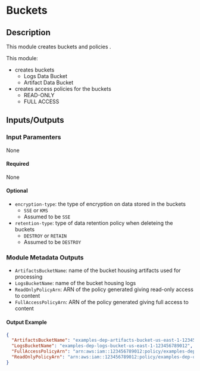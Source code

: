 # Buckets

## Description

This module creates buckets and policies . 

This module:
- creates buckets
  - Logs Data Bucket
  - Artifact Data Bucket
- creates access policies for the buckets
  - READ-ONLY
  - FULL ACCESS 


## Inputs/Outputs

### Input Paramenters
None

#### Required

None

#### Optional
- `encryption-type`: the type of encryption on data stored in the buckets
  - `SSE` or `KMS` 
  - Assumed to be `SSE`
- `retention-type`: type of data retention policy when deleteing the buckets
  - `DESTROY` or `RETAIN`
  - Assumed to be `DESTROY`


### Module Metadata Outputs
- `ArtifactsBucketName`: name of the bucket housing artifacts used for processing
- `LogsBucketName`: name of the bucket housing logs
- `ReadOnlyPolicyArn`: ARN of the policy generated giving read-only access to content
- `FullAccessPolicyArn`: ARN of the policy generated giving full access to content



#### Output Example

```json
{
  "ArtifactsBucketName": "examples-dep-artifacts-bucket-us-east-1-12345678901",
  "LogsBucketName": "examples-dep-logs-bucket-us-east-1-123456789012",
  "FullAccessPolicyArn": "arn:aws:iam::123456789012:policy/examples-dep-optionals-datalake-buckets-us-east-1-123456789012-full-access",
  "ReadOnlyPolicyArn": "arn:aws:iam::123456789012:policy/examples-dep-optionals-datalake-buckets-us-east-1-123456789012-readonly-access"
}
```
